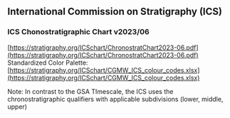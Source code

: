 ## International Commission on Stratigraphy (ICS)

### ICS Chonostratigraphic Chart v2023/06  
[https://stratigraphy.org/ICSchart/ChronostratChart2023-06.pdf](https://stratigraphy.org/ICSchart/ChronostratChart2023-06.pdf)
Standardized Color Palette: [https://stratigraphy.org/ICSchart/CGMW_ICS_colour_codes.xlsx](https://stratigraphy.org/ICSchart/CGMW_ICS_colour_codes.xlsx)
 
Note: In contrast to the GSA TImescale, the ICS uses the chronostratigraphic qualifiers with applicable subdivisions (lower, middle, upper)

